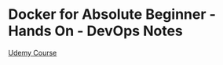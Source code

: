 # Docker for Absolute Beginner - Hands On - DevOps Notes

[Udemy Course](https://www.udemy.com/course/learn-docker/)

